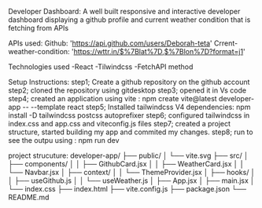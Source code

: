 Developer Dashboard: A well built responsive and interactive developer dashboard displaying a github profile and current weather condition that is fetching from APIs 

APIs used:
Github: 'https://api.github.com/users/Deborah-teta'
Crrent-weather-condition: 'https://wttr.in/$%7Blat%7D,$%7Blon%7D?format=j1'

Technologies used
-React
-Tilwindcss
-FetchAPI method

Setup Instructions:
step1; Create a github repository on the github account
step2; cloned the repository using gitdesktop 
step3; opened it in Vs code
step4; created an application using vite : npm create vite@latest developer-app -- --template react
step5; Installed tailwindcss V4 dependencies: npm install -D tailwindcss postcss autoprefixer 
step6; configured tailwindcss in index.css and app.css and viteconfig.js files
step7; created a project structure, started building my app and commited my changes.
step8; run to see the outpu using : npm run dev

project strucuture:
developer-app/
├── public/
│   └── vite.svg
├── src/
│   ├── components/
│   │   ├── GithubCard.jsx
│   │   ├── WeatherCard.jsx
│   │   └── Navbar.jsx
│   ├── context/
│   │   └── ThemeProvider.jsx
│   ├── hooks/
│   │   ├── useGithub.js
│   │   └── useWeather.js
│   ├── App.jsx
│   ├── main.jsx
│   └── index.css
├── index.html
├── vite.config.js
├── package.json
└── README.md






